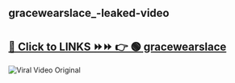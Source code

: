 
 ## gracewearslace_-leaked-video 

# <h2><a href="https://clipsfans.com/gracewearslace_&ref=git">🔗 Click to LINKS ⏩⏩ 👉 🟢 gracewearslace  </a></h2>

<a href="https://clipsfans.com/gracewearslace_&ref=git" rel="nofollow" data-target="animated-image.originalLink"><img src="https://i.ibb.co.com/xMMVF88/686577567.gif" alt="Viral Video Original" style="max-width: 100%; display: inline-block;" data-target="animated-image.originalImage"></a>
